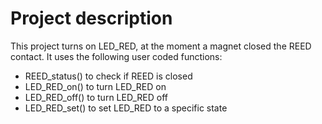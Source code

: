 # Project description

This project turns on LED_RED, at the moment a magnet closed the REED contact. It uses the following user coded functions:

- REED_status() to check if REED is closed
- LED_RED_on() to turn LED_RED on
- LED_RED_off() to turn LED_RED off
- LED_RED_set() to set LED_RED to a specific state
